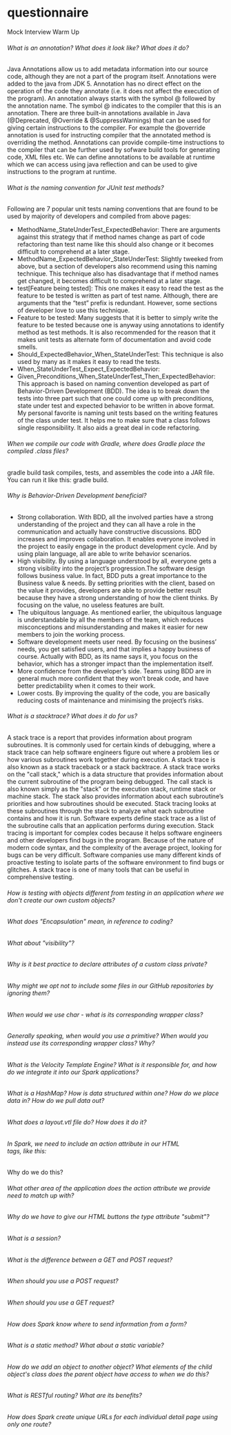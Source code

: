 # questionnaire
Mock Interview Warm Up

###### What is an annotation? What does it look like? What does it do?
  Java Annotations allow us to add metadata information into our source code, although they are not a part of the program 
itself. Annotations were added to the java from JDK 5. Annotation has no direct effect on the operation of the code they 
annotate (i.e. it does not affect the execution of the program). An annotation always starts with the symbol @ followed by the 
annotation name. The symbol @ indicates to the compiler that this is an annotation. There are three built-in annotations 
available in Java (@Deprecated, @Override & @SuppressWarnings) that can be used for giving certain instructions to the compiler. For example the @override annotation is used for instructing compiler that the annotated method is overriding the 
method. Annotations can provide compile-time instructions to the compiler that can be further used by sofware build tools for 
generating code, XML files etc. We can define annotations to be available at runtime which we can access using java reflection 
and can be used to give instructions to the program at runtime.

###### What is the naming convention for JUnit test methods?
  Following are 7 popular unit tests naming conventions that are found to be used by majority of developers and compiled from
above pages:
- MethodName_StateUnderTest_ExpectedBehavior: There are arguments against this strategy that if method names change as part of
  code refactoring than test name like this should also change or it becomes difficult to comprehend at a later stage. 
- MethodName_ExpectedBehavior_StateUnderTest: Slightly tweeked from above, but a section of developers also recommend using 
  this naming technique. This technique also has disadvantage that if method names get changed, it becomes difficult to 
  comprehend at a later stage. 
- test[Feature being tested]: This one makes it easy to read the test as the feature to be tested is written as part of test 
  name. Although, there are arguments that the “test” prefix is redundant. However, some sections of developer love to use 
  this technique. 
- Feature to be tested: Many suggests that it is better to simply write the feature to be tested because one is anyway using 
  annotations to identify method as test methods. It is also recommended for the reason that it makes unit tests as alternate
  form of documentation and avoid code smells. 
- Should_ExpectedBehavior_When_StateUnderTest: This technique is also used by many as it makes it easy to read the tests. 
- When_StateUnderTest_Expect_ExpectedBehavior: 
- Given_Preconditions_When_StateUnderTest_Then_ExpectedBehavior: This approach is based on naming convention developed as part 
  of Behavior-Driven Development (BDD). The idea is to break down the tests into three part such that one could come up with 
  preconditions, state under test and expected behavior to be written in above format. 
My personal favorite is naming unit tests based on the writing features of the class under test. It helps me to make sure that a
class follows single responsibility. It also aids a great deal in code refactoring.    

###### When we compile our code with Gradle, where does Gradle place the compiled .class files?
  gradle build task compiles, tests, and assembles the code into a JAR file. You can run it like this: gradle build.
  
###### Why is Behavior-Driven Development beneficial?
- Strong collaboration. With BDD, all the involved parties have a strong understanding of the project and they can all have a
  role in the communication and actually have constructive discussions. BDD increases and improves collaboration. It enables 
  everyone involved in the project to easily engage in the product development cycle. And by using plain language, all are 
  able to write behavior scenarios.
- High visibility. By using a language understood by all, everyone gets a strong visibility into the project’s progression.The
  software design follows business value. In fact, BDD puts a great importance to the Business value & needs. By setting 
  priorities with the client, based on the value it provides, developers are able to provide better result because they have a
  strong understanding of how the client thinks. By focusing on the value, no useless features are built.
- The ubiquitous language. As mentioned earlier, the ubiquitous language is understandable by all the members of the team, 
  which reduces misconceptions and misunderstanding and makes it easier for new members to join the working process.
- Software development meets user need. By focusing on the business’ needs, you get satisfied users, and that implies a happy
  business of course. Actually with BDD, as its name says it, you focus on the behavior, which has a stronger impact than the
  implementation itself. 
- More confidence from the developer’s side. Teams using BDD are in general much more confident that they won’t break code, 
  and have better predictability when it comes to their work.
- Lower costs. By improving the quality of the code, you are basically reducing costs of maintenance and minimising the 
  project’s risks.

###### What is a stacktrace? What does it do for us?
  A stack trace is a report that provides information about program subroutines. It is commonly used for certain kinds of 
debugging, where a stack trace can help software engineers figure out where a problem lies or how various subroutines work 
together during execution. A stack trace is also known as a stack traceback or a stack backtrace. A stack trace works on the 
"call stack," which is a data structure that provides information about the current subroutine of the program being debugged.
The call stack is also known simply as the "stack" or the execution stack, runtime stack or machine stack. The stack also 
provides information about each subroutine’s priorities and how subroutines should be executed.
  Stack tracing looks at these subroutines through the stack to analyze what each subroutine contains and how it is run. 
Software experts define stack trace as a list of the subroutine calls that an application performs during execution. Stack 
tracing is important for complex codes because it helps software engineers and other developers find bugs in the program. 
Because of the nature of modern code syntax, and the complexity of the average project, looking for bugs can be very difficult.
Software companies use many different kinds of proactive testing to isolate parts of the software environment to find bugs or
glitches. A stack trace is one of many tools that can be useful in comprehensive testing.

###### How is testing with objects different from testing in an application where we don't create our own custom objects?


###### What does "Encapsulation" mean, in reference to coding?


###### What about "visibility"?


###### Why is it best practice to declare attributes of a custom class private?


###### Why might we opt not to include some files in our GitHub repositories by ignoring them?


###### When would we use char - what is its corresponding wrapper class?


###### Generally speaking, when would you use a primitive? When would you instead use its corresponding wrapper class? Why?

###### What is the Velocity Template Engine? What is it responsible for, and how do we integrate it into our Spark applications?


###### What is a HashMap? How is data structured within one? How do we place data in? How do we pull data out?


###### What does a layout.vtl file do? How does it do it?


###### In Spark, we need to include an action attribute in our HTML <form> tags, like this: <form action = "/results">
Why do we do this?


###### What other area of the application does the action attribute we provide need to match up with?


###### Why do we have to give our HTML buttons the type attribute "submit"?


###### What is a session?


###### What is the difference between a GET and POST request?


###### When should you use a POST request?


###### When should you use a GET request?


###### How does Spark know where to send information from a form?


###### What is a static method? What about a static variable? 


###### How do we add an object to another object? What elements of the child object's class does the parent object have access to when we do this?


###### What is RESTful routing? What are its benefits?


###### How does Spark create unique URLs for each individual detail page using only one route?

